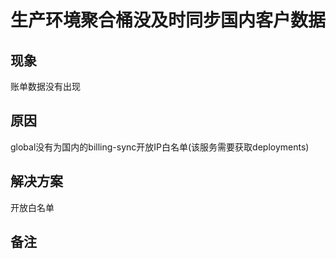 # 生产环境聚合桶没及时同步国内客户数据

## 现象

账单数据没有出现

## 原因

global没有为国内的billing-sync开放IP白名单(该服务需要获取deployments)

## 解决方案

开放白名单

## 备注